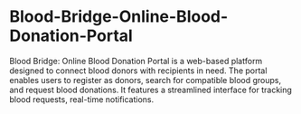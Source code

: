 # Blood-Bridge-Online-Blood-Donation-Portal
Blood Bridge: Online Blood Donation Portal is a web-based platform designed to connect blood donors with recipients in need. The portal enables users to register as donors, search for compatible blood groups, and request blood donations. It features a streamlined interface for tracking blood requests, real-time notifications.
